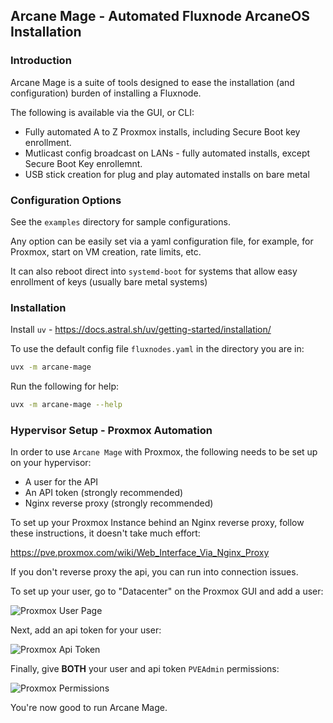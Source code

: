 ## Arcane Mage - Automated Fluxnode ArcaneOS Installation

### Introduction

Arcane Mage is a suite of tools designed to ease the installation (and configuration) burden of installing a Fluxnode.

The following is available via the GUI, or CLI:

* Fully automated A to Z Proxmox installs, including Secure Boot key enrollment.
* Mutlicast config broadcast on LANs - fully automated installs, except Secure Boot Key enrollemnt.
* USB stick creation for plug and play automated installs on bare metal

### Configuration Options

See the `examples` directory for sample configurations.

Any option can be easily set via a yaml configuration file, for example, for Proxmox, start on VM creation, rate limits, etc.

It can also reboot direct into `systemd-boot` for systems that allow easy enrollment of keys (usually bare metal systems)

### Installation

Install `uv` - https://docs.astral.sh/uv/getting-started/installation/

To use the default config file `fluxnodes.yaml` in the directory you are in:

```bash
uvx -m arcane-mage
```

Run the following for help:

```bash
uvx -m arcane-mage --help
```

### Hypervisor Setup - Proxmox Automation

In order to use `Arcane Mage` with Proxmox, the following needs to be set up on your hypervisor:

* A user for the API
* An API token (strongly recommended)
* Nginx reverse proxy (strongly recommended)

To set up your Proxmox Instance behind an Nginx reverse proxy, follow these instructions, it doesn't take much effort:

https://pve.proxmox.com/wiki/Web_Interface_Via_Nginx_Proxy

If you don't reverse proxy the api, you can run into connection issues.

To set up your user, go to "Datacenter" on the Proxmox GUI and add a user:

![Proxmox User Page ](proxmox_user.png)

Next, add an api token for your user:

![Proxmox Api Token ](proxmox_user_api_token.png)

Finally, give **BOTH** your user and api token `PVEAdmin` permissions:

![Proxmox Permissions ](proxmox_permissions.png)

You're now good to run Arcane Mage.

